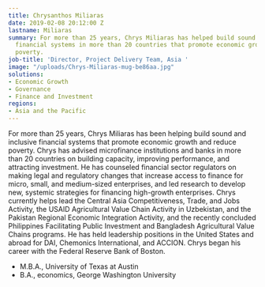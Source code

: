 ```yaml
---
title: Chrysanthos Miliaras
date: 2019-02-08 20:12:00 Z
lastname: Miliaras
summary: For more than 25 years, Chrys Miliaras has helped build sound and inclusive
  financial systems in more than 20 countries that promote economic growth and reduce
  poverty.
job-title: 'Director, Project Delivery Team, Asia '
image: "/uploads/Chrys-Miliaras-mug-be86aa.jpg"
solutions:
- Economic Growth
- Governance
- Finance and Investment
regions:
- Asia and the Pacific
---
```


For more than 25 years, Chrys Miliaras has been helping build sound and inclusive financial systems that promote economic growth and reduce poverty. Chrys has advised microfinance institutions and banks in more than 20 countries on building capacity, improving performance, and attracting investment. He has counseled financial sector regulators on making legal and regulatory changes that increase access to finance for micro, small, and medium-sized enterprises, and led research to develop new, systemic strategies for financing high-growth enterprises. Chrys currently helps lead the Central Asia Competitiveness, Trade, and Jobs Activity, the USAID Agricultural Value Chain Activity in Uzbekistan, and the Pakistan Regional Economic Integration Activity, and the recently concluded Philippines Facilitating Public Investment and Bangladesh Agricultural Value Chains programs. He has held leadership positions in the United States and abroad for DAI, Chemonics International, and ACCION. Chrys began his career with the Federal Reserve Bank of Boston.

* M.B.A., University of Texas at Austin
* B.A., economics, George Washington University  